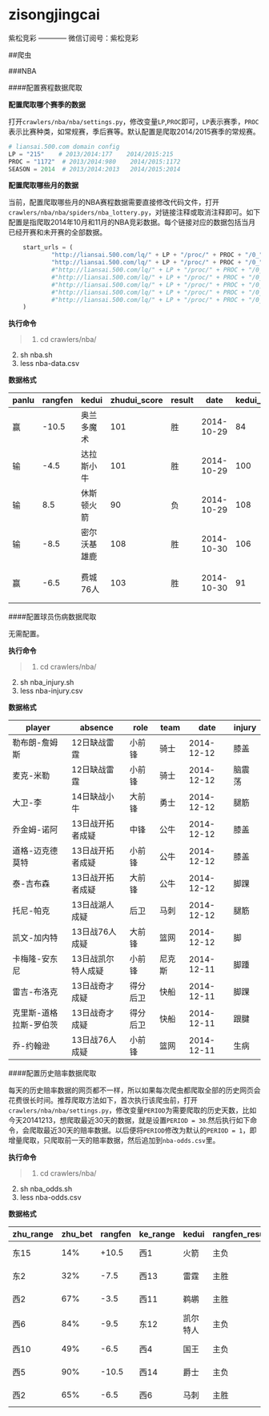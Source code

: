 zisongjingcai
=============

紫松竞彩 ———— 微信订阅号：紫松竞彩

##爬虫

###NBA

####配置赛程数据爬取

**配置爬取哪个赛季的数据**

打开`crawlers/nba/nba/settings.py`，修改变量`LP`,`PROC`即可，`LP`表示赛季，`PROC`表示比赛种类，如常规赛，季后赛等。默认配置是爬取2014/2015赛季的常规赛。
```python
# liansai.500.com domain config
LP = "215"    # 2013/2014:177    2014/2015:215
PROC = "1172"  # 2013/2014:980    2014/2015:1172
SEASON = 2014  # 2013/2014:2013   2014/2015:2014
```

**配置爬取哪些月的数据**

当前，配置爬取哪些月的NBA赛程数据需要直接修改代码文件，打开`crawlers/nba/nba/spiders/nba_lottery.py`，对链接注释或取消注释即可。如下配置是指爬取2014年10月和11月的NBA竞彩数据。每个链接对应的数据包括当月已经开赛和未开赛的全部数据。
```python
    start_urls = ( 
            "http://liansai.500.com/lq/" + LP + "/proc/" + PROC + "/0_" + str(SEASON) + "_10/",
            "http://liansai.500.com/lq/" + LP + "/proc/" + PROC + "/0_" + str(SEASON) + "_11/",
            #"http://liansai.500.com/lq/" + LP + "/proc/" + PROC + "/0_" + str(SEASON) + "_12/",
            #"http://liansai.500.com/lq/" + LP + "/proc/" + PROC + "/0_" + str(SEASON+1) + "_1/",
            #"http://liansai.500.com/lq/" + LP + "/proc/" + PROC + "/0_" + str(SEASON+1) + "_2/",
            #"http://liansai.500.com/lq/" + LP + "/proc/" + PROC + "/0_" + str(SEASON+1) + "_3/",
            #"http://liansai.500.com/lq/" + LP + "/proc/" + PROC + "/0_" + str(SEASON+1) + "_4/",
    ) 
```

**执行命令**
>1. cd crawlers/nba/
2. sh nba.sh
3. less nba-data.csv

**数据格式**

| panlu | rangfen | kedui | zhudui_score | result | date | kedui_score | zhudui |
| --- | --- | --- | --- | --- | --- | --- | --- |
| 赢 | -10.5 | 奥兰多魔术 | 101 | 胜 | 2014-10-29 | 84 | 新奥尔良鹈鹕 |
| 输 | -4.5 | 达拉斯小牛 | 101 | 胜 | 2014-10-29 | 100 | 圣安东尼奥马刺 |
| 输 | 8.5 | 休斯顿火箭 | 90 | 负 | 2014-10-29 | 108 | 洛杉矶湖人 |
| 输 | -8.5 | 密尔沃基雄鹿 | 108 | 胜 | 2014-10-30 | 106 | 夏洛特黄蜂 |
| 赢 | -6.5 | 费城76人 | 103 | 胜 | 2014-10-30 | 91 | 印第安纳步行者 |


####配置球员伤病数据爬取

无需配置。

**执行命令**
>1. cd crawlers/nba/
2. sh nba_injury.sh
3. less nba-injury.csv

**数据格式**

| player | absence | role | team | date | injury |
| --- | --- | --- | --- | --- | --- |
| 勒布朗-詹姆斯 | 12日缺战雷霆 | 小前锋 | 骑士 | 2014-12-12 | 膝盖 |
| 麦克-米勒 | 12日缺战雷霆 | 小前锋 | 骑士 | 2014-12-12 | 脑震荡 |
| 大卫-李 | 14日缺战小牛 | 大前锋 | 勇士 | 2014-12-12 | 腿筋 |
| 乔金姆-诺阿 | 13日战开拓者成疑 | 中锋 | 公牛 | 2014-12-12 | 膝盖 |
| 道格-迈克德莫特 | 13日战开拓者成疑 | 小前锋 | 公牛 | 2014-12-12 | 膝盖 |
| 泰-吉布森 | 13日战开拓者成疑 | 大前锋 | 公牛 | 2014-12-12 | 脚踝 |
| 托尼-帕克 | 13日战湖人成疑 | 后卫 | 马刺 | 2014-12-12 | 腿筋 |
| 凯文-加内特 | 13日战76人成疑 | 大前锋 | 篮网 | 2014-12-12 | 脚 |
| 卡梅隆-安东尼 | 13日战凯尔特人成疑 | 小前锋 | 尼克斯 | 2014-12-11 | 脚踵 |
| 雷吉-布洛克 | 13日战奇才成疑 | 得分后卫 | 快船 |  2014-12-11 | 脚踝 |
| 克里斯-道格拉斯-罗伯茨 | 13日战奇才成疑 | 得分后卫 | 快船 | 2014-12-11 | 跟腱 |
| 乔-约翰逊 | 13日战76人成疑 | 小前锋 | 篮网 | 2014-12-11 | 生病 |


####配置历史赔率数据爬取

每天的历史赔率数据的网页都不一样，所以如果每次爬虫都爬取全部的历史网页会花费很长时间。推荐爬取方法如下，首次执行该爬虫前，打开`crawlers/nba/nba/settings.py`，修改变量`PERIOD`为需要爬取的历史天数，比如今天20141213，想爬取最近30天的数据，就是设置`PERIOD = 30`.然后执行如下命令，会爬取最近30天的赔率数据。以后便将`PERIOD`修改为默认的`PERIOD = 1`，即增量爬取，只爬取前一天的赔率数据，然后追加到`nba-odds.csv`里。

**执行命令**
>1. cd crawlers/nba/
2. sh nba_odds.sh
3. less nba-odds.csv

**数据格式**

| zhu_range | zhu_bet | rangfen | ke_range | kedui | rangfen_result | ke_bet | zhu_odds | rangfen_odds | result | ke_odds | date | zhudui |
| ---| --- | --- | --- | --- | --- | --- | --- | --- | --- | --- | --- | --- |
| 东15 | 14% | +10.5 | 西1 | 火箭 | 主负 | 85% | 5.10 | 1.72 |  | 1.05 | 2014-11-03 | 76人 |
| 东2 | 32% | -7.5 | 西13 | 雷霆 | 主胜 | 67% | 1.21 | 1.77 |  | 3.10 | 2014-11-03 | 篮网 |
| 西2 | 67% | -3.5 | 西11 | 鹈鹕 | 主胜 | 32% | 1.42 | 1.72 |  | 2.25 | 2014-11-03 | 灰熊 |
| 西6 | 84% | -9.5 | 东12 | 凯尔特人 | 主负 | 15% | 1.06 | 1.71 |  | 4.85 | 2014-11-04 | 小牛 |
| 西10 | 49% | -6.5 | 西4 | 国王 | 主负 | 50% | 1.27 | 1.72 |  | 2.76 | 2014-11-04 | 掘金 |
| 西5 | 90% | -10.5 | 西14 | 爵士 | 主负 | 9% | 1.08 | 1.80 |  | 4.47 | 2014-11-04 | 快船 |
| 西2 | 65% | -6.5 | 西6 | 马刺 | 主胜 | 34% | 1.23 | 1.76 | 主胜 | 2.98 | 2014-11-06 | 火箭 |
